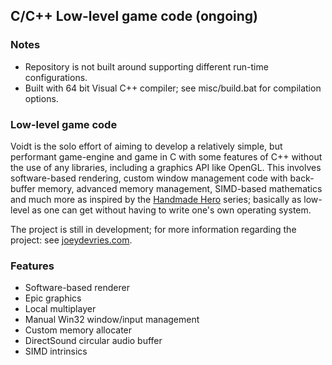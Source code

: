## C/C++ Low-level game code (ongoing)

### Notes

- Repository is not built around supporting different run-time configurations.
- Built with 64 bit Visual C++ compiler; see misc/build.bat for compilation options.

### Low-level game code

Voidt is the solo effort of aiming to develop a relatively simple, but performant game-engine and game in C with some features of C++ without the use of any libraries, including a graphics API like OpenGL. This involves software-based rendering, custom window management code with back-buffer memory, advanced memory management, SIMD-based mathematics and much more as inspired by the [Handmade Hero](https://handmadehero.org/) series; basically as low-level as one can get without having to write one's own operating system.

The project is still in development; for more information regarding the project: see [joeydevries.com](http://joeydevries.com/#portfolio).

### Features

- Software-based renderer
- Epic graphics
- Local multiplayer
- Manual Win32 window/input management
- Custom memory allocater
- DirectSound circular audio buffer
- SIMD intrinsics